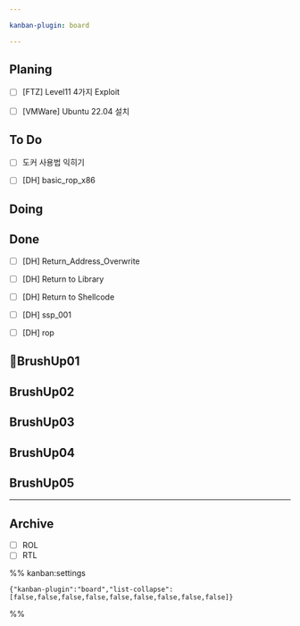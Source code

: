 ```yaml
---

kanban-plugin: board

---
```


## Planing

- [ ] [FTZ] Level11 4가지 Exploit
- [ ] [VMWare] Ubuntu 22.04 설치


## To Do

- [ ] 도커 사용법 익히기
- [ ] [DH] basic_rop_x86


## Doing



## Done

- [ ] [DH] Return_Address_Overwrite
- [ ] [DH] Return to Library
- [ ] [DH] Return to Shellcode
- [ ] [DH] ssp_001
- [ ] [DH] rop


## BrushUp01



## BrushUp02



## BrushUp03



## BrushUp04



## BrushUp05



***

## Archive

- [ ] ROL
- [ ] RTL

%% kanban:settings
```
{"kanban-plugin":"board","list-collapse":[false,false,false,false,false,false,false,false,false]}
```
%%